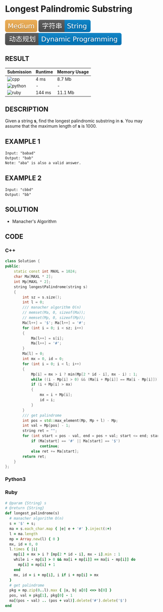 # Longest Palindromic Substring

![Medium](../../materials/-Medium-f0ad4e.svg) ![String](../../materials/字符串-String-007ec6.svg) ![Dynamic_Programming](../../materials/动态规划-Dynamic_Programming-007ec6.svg)

## RESULT

| Submission                                                        | Runtime | Memory Usage |
| ----------------------------------------------------------------- | ------- | ------------ |
| ![cpp](https://img.shields.io/badge/leetcode005-cpp-f34b7d.svg)   | 4 ms    | 8.7 Mb       |
| ![python](https://img.shields.io/badge/leetcode005-py-3572A5.svg) | -       | -            |
| ![ruby](https://img.shields.io/badge/leetcode005-rb-701516.svg)   | 144 ms  | 11.1 Mb      |

## DESCRIPTION

Given a string **s**, find the longest palindromic substring in **s**. You may assume that the maximum length of **s** is 1000.

## EXAMPLE 1

```plain
Input: "babad"
Output: "bab"
Note: "aba" is also a valid answer.
```

## EXAMPLE 2

```plain
Input: "cbbd"
Output: "bb"
```

## SOLUTION

* Manacher's Algorithm

## CODE

### C++

```cpp
class Solution {
public:
    static const int MAXL = 1024;
    char Ma[MAXL * 2];
    int Mp[MAXL * 2];
    string longestPalindrome(string s)
    {
        int sz = s.size();
        int l = 0;
        /// manacher algorithm O(n)
        // memset(Ma, 0, sizeof(Ma));
        // memset(Mp, 0, sizeof(Mp));
        Ma[l++] = '$'; Ma[l++] = '#';
        for (int i = 0; i < sz; i++)
        {
            Ma[l++] = s[i];
            Ma[l++] = '#';
        }
        Ma[l] = 0;
        int mx = 0, id = 0;
        for (int i = 0; i < l; i++)
        {
            Mp[i] = mx > i ? min(Mp[2 * id - i], mx - i) : 1;
            while ((i - Mp[i] > 0) && (Ma[i + Mp[i]] == Ma[i - Mp[i]])) Mp[i]++;
            if (i + Mp[i] > mx)
            {
                mx = i + Mp[i];
                id = i;
            }
        }
        /// get palindrome
        int pos = std::max_element(Mp, Mp + l) - Mp;
        int val = Mp[pos] - 1;
        string ret = "";
        for (int start = pos - val, end = pos + val; start <= end; start++)
            if (Ma[start] == '#' || Ma[start] == '$')
                continue;
            else ret += Ma[start];
        return ret;
    }
};
```

### Python3

### Ruby

```ruby
# @param {String} s
# @return {String}
def longest_palindrome(s)
  # manacher algorithm O(n)
  s = '$' + s;
  ma = s.each_char.map { |e| e + '#' }.inject(:+)
  l = ma.length
  mp = Array.new(l) { 0 }
  mx, id = 0, 0
  l.times { |i|
    mp[i] = mx > i ? [mp[2 * id - i], mx - i].min : 1
    while i - mp[i] > 0 && ma[i + mp[i]] == ma[i - mp[i]] do 
      mp[i] = mp[i] + 1
    end
    mx, id = i + mp[i], i if i + mp[i] > mx
  }
  # get palindrome
  pkg = mp.zip(0..l).max { |a, b| a[0] <=> b[0] }
  pos, val = pkg[1], pkg[0] - 1
  ma[(pos - val) .. (pos + val)].delete('#').delete('$')
end
```
